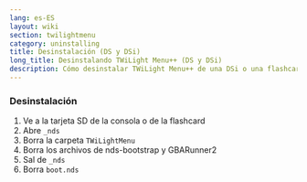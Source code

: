 ```yaml
---
lang: es-ES
layout: wiki
section: twilightmenu
category: uninstalling
title: Desinstalación (DS y DSi)
long_title: Desinstalando TWiLight Menu++ (DS y DSi)
description: Cómo desinstalar TWiLight Menu++ de una DSi o una flashcard de DS
---
```


### Desinstalación
1. Ve a la tarjeta SD de la consola o de la flashcard
1. Abre `_nds`
1. Borra la carpeta `TWiLightMenu`
1. Borra los archivos de nds-bootstrap y GBARunner2
1. Sal de `_nds`
1. Borra `boot.nds`
